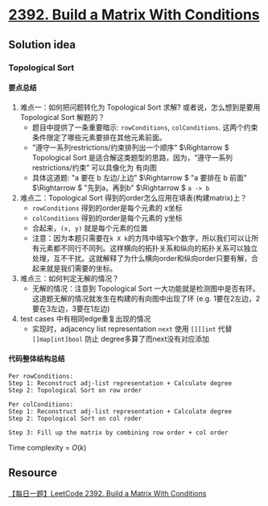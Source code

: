# [2392. Build a Matrix With Conditions](https://leetcode.com/problems/build-a-matrix-with-conditions/description/)

## Solution idea

### Topological Sort
#### 要点总结
1. 难点一：如何把问题转化为 Topological Sort 求解? 或者说，怎么想到是要用 Topological Sort 解题的？
    * 题目中提供了一条重要暗示: `rowConditions`, `colConditions`. 这两个约束条件限定了哪些元素要排在其他元素前面。
    * "遵守一系列restrictions/约束排列出一个顺序" $\Rightarrow $ Topological Sort 是适合解这类题型的思路，因为，“遵守一系列restrictions/约束” 可以具像化为 有向图
    * 具体这道题: "a 要在 b 左边/上边" $\Rightarrow $ "a 要排在 b 前面" $\Rightarrow $ "先到a，再到b" $\Rightarrow $ `a -> b`
2. 难点二：Topological Sort 得到的order怎么应用在填表(构建matrix)上？
    * `rowConditions` 得到的order是每个元素的 x坐标
    * `colConditions` 得到的order是每个元素的 y坐标
    * 合起来，`(x, y)` 就是每个元素的位置
    * 注意：因为本题只需要在`k X k`的方阵中填写k个数字，所以我们可以让所有元素都不同行不同列。这样横向的拓扑关系和纵向的拓扑关系可以独立处理，互不干扰。这就解释了为什么横向order和纵向order只要有解，合起来就是我们需要的坐标。
3. 难点三：如何判定无解的情况？
    * 无解的情况：注意到 Topological Sort 一大功能就是检测图中是否有环。这道题无解的情况就发生在构建的有向图中出现了环 (e.g. 1要在2左边，2要在3左边，3要在1左边)
4. test cases 中有相同edge重复出现的情况
    * 实现时，adjacency list representation `next` 使用 `[][]int` 代替 `[]map[int]bool` 防止 degree多算了而next没有对应添加


#### 代码整体结构总结
```
Per rowConditions:
Step 1: Reconstruct adj-list representation + Calculate degree
Step 2: Topological Sort on row order

Per colConditions:
Step 1: Reconstruct adj-list representation + Calculate degree
Step 2: Topological Sort on col roder

Step 3: Fill up the matrix by combining row order + col order
```

Time complexity = $O(k)$

## Resource
[【每日一题】LeetCode 2392. Build a Matrix With Conditions](https://www.youtube.com/watch?v=ManXfvtm1tc&ab_channel=HuifengGuan)